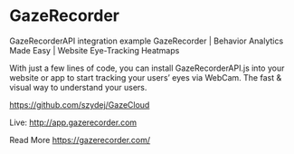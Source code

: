 # GazeRecorder 
GazeRecorderAPI integration example
GazeRecorder | Behavior Analytics Made Easy | Website Eye-Tracking Heatmaps



With just a few lines of code, you can install GazeRecorderAPI.js into your website or app to start tracking your users’ eyes via WebCam.
The fast & visual way to understand your users.


https://github.com/szydej/GazeCloud

Live: http://app.gazerecorder.com

Read More https://gazerecorder.com/
